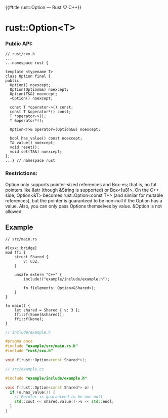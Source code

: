 {{#title rust::Option<T> — Rust ♡ C++}}
# rust::Option\<T\>

### Public API:

```cpp,hidelines=...
// rust/cxx.h
...
...namespace rust {

template <typename T>
class Option final {
public:
  Option() noexcept;
  Option(Option&&) noexcept;
  Option(T&&) noexcept;
  ~Option() noexcept;

  const T *operator->() const;
  const T &operator*() const;
  T *operator->();
  T &operator*();

  Option<T>& operator=(Option&&) noexcept;

  bool has_value() const noexcept;
  T& value() noexcept;
  void reset();
  void set(T&&) noexcept;
};
...} // namespace rust
```

### Restrictions:

Option<T> only supports pointer-sized references and Box-es; that is, no
fat pointers like &str (though &String is supported) or Box<[u8]>. On the
C++ side, Option<&T> becomes rust::Option<const T*> (and similar for
mutable references), but the pointer is guaranteed to be non-null if the
Option has a value. Also, you can only pass Options themselves by value.
&Option<T> is not allowed.

## Example

```rust,noplayground
// src/main.rs

#[cxx::bridge]
mod ffi {
    struct Shared {
        v: u32,
    }

    unsafe extern "C++" {
        include!("example/include/example.h");

        fn f(elements: Option<&Shared>);
    }
}

fn main() {
    let shared = Shared { v: 3 };
    ffi::f(Some(&shared));
    ffi::f(None);
}
```

```cpp
// include/example.h

#pragma once
#include "example/src/main.rs.h"
#include "rust/cxx.h"

void f(rust::Option<const Shared*>);
```

```cpp
// src/example.cc

#include "example/include/example.h"

void f(rust::Option<const Shared*> o) {
  if (o.has_value()) {
    // Pointer is guaranteed to be non-null
    std::cout << shared.value()->v << std::endl;
  }
}
```
